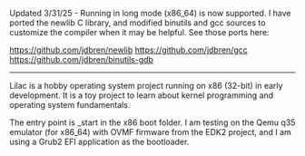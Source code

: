 Updated 3/31/25 - 
Running in long mode (x86_64) is now supported. I have ported the newlib
C library, and modified binutils and gcc sources to customize the compiler
when it may be helpful. See those ports here:

https://github.com/jdbren/newlib
https://github.com/jdbren/gcc
https://github.com/jdbren/binutils-gdb

------------------------------------------------------------------------------
Lilac is a hobby operating system project running on x86 (32-bit) in 
early development. It is a toy project to learn about kernel programming and
operating system fundamentals. 

The entry point is _start in the x86 boot folder. I am testing on the Qemu q35 
emulator (for x86_64) with OVMF firmware from the EDK2 project, and I am using 
a Grub2 EFI application as the bootloader.
